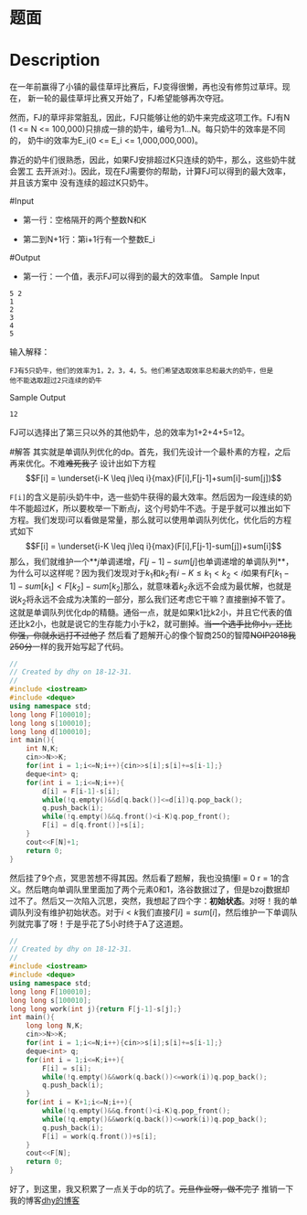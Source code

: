 # 题面
# Description

在一年前赢得了小镇的最佳草坪比赛后，FJ变得很懒，再也没有修剪过草坪。现在，
新一轮的最佳草坪比赛又开始了，FJ希望能够再次夺冠。

然而，FJ的草坪非常脏乱，因此，FJ只能够让他的奶牛来完成这项工作。FJ有N
(1 <= N <= 100,000)只排成一排的奶牛，编号为1...N。每只奶牛的效率是不同的，
奶牛i的效率为E_i(0 <= E_i <= 1,000,000,000)。

靠近的奶牛们很熟悉，因此，如果FJ安排超过K只连续的奶牛，那么，这些奶牛就会罢工
去开派对:)。因此，现在FJ需要你的帮助，计算FJ可以得到的最大效率，并且该方案中
没有连续的超过K只奶牛。

#Input

* 第一行：空格隔开的两个整数N和K

* 第二到N+1行：第i+1行有一个整数E_i


#Output

* 第一行：一个值，表示FJ可以得到的最大的效率值。
Sample Input
```
5 2
1
2
3
4
5
```

输入解释：
```
FJ有5只奶牛，他们的效率为1，2，3，4，5。他们希望选取效率总和最大的奶牛，但是
他不能选取超过2只连续的奶牛
```
Sample Output
```
12
```

FJ可以选择出了第三只以外的其他奶牛，总的效率为1+2+4+5=12。


#解答
其实就是单调队列优化的dp。首先，我们先设计一个最朴素的方程，之后再来优化。不难~~难死我了~~ 设计出如下方程
$$F[i] = \underset{i-K \leq j\leq i}{max}(F[i],F[j-1]+sum[i]-sum[j])$$

`F[i]`的含义是前$i$头奶牛中，选一些奶牛获得的最大效率。然后因为一段连续的奶牛不能超过$K$，所以要枚举一下断点$j$，这个$j$号奶牛不选。于是乎就可以推出如下方程。我们发现i可以看做是常量，那么就可以使用单调队列优化，优化后的方程式如下
$$F[i] = \underset{i-K \leq j\leq i}{max}(F[i],F[j-1]-sum[j])+sum[i]$$
那么，我们就维护一个**$j$单调递增，$F[j-1]-sum[j]$也单调递增的单调队列**，为什么可以这样呢？因为我们发现对于$k_1$和$k_2$有$i-K\leq k_1<k_2<i$如果有$F[k_1-1]-sum[k_1]<F[k_2]-sum[k_2]$那么，就意味着$k_2$永远不会成为最优解，也就是说$k_2$将永远不会成为决策的一部分，那么我们还考虑它干嘛？直接删掉不管了。这就是单调队列优化dp的精髓。通俗一点，就是如果k1比k2小，并且它代表的值还比k2小，也就是说它的生存能力小于k2，就可删掉。~~当一个选手比你小，还比你强，你就永远打不过他了~~
然后看了题解开心的像个智商250的智障~~NOIP2018我250分~~一样的我开始写起了代码。
```cpp
//
// Created by dhy on 18-12-31.
//
#include <iostream>
#include <deque>
using namespace std;
long long F[100010];
long long s[100010];
long long d[100010];
int main(){
    int N,K;
    cin>>N>>K;
    for(int i = 1;i<=N;i++){cin>>s[i];s[i]+=s[i-1];}
    deque<int> q;
    for(int i = 1;i<=N;i++){
        d[i] = F[i-1]-s[i];
        while(!q.empty()&&d[q.back()]<=d[i])q.pop_back();
        q.push_back(i);
        while(!q.empty()&&q.front()<i-K)q.pop_front();
        F[i] = d[q.front()]+s[i];
    }
    cout<<F[N]+1;
    return 0;
}
```
然后挂了9个点，冥思苦想不得其因。然后看了题解，我也没搞懂l = 0 r = 1的含义。然后瞎向单调队里里面加了两个元素0和1，洛谷数据过了，但是bzoj数据却过不了。然后又一次陷入沉思，突然，我想起了四个字：**初始状态**。对呀！我的单调队列没有维护初始状态。对于$i<k$我们直接$F[i] = sum[i]$，然后维护一下单调队列就完事了呀！于是乎花了5小时终于A了这道题。
```cpp
//
// Created by dhy on 18-12-31.
//
#include <iostream>
#include <deque>
using namespace std;
long long F[100010];
long long s[100010];
long long work(int j){return F[j-1]-s[j];}
int main(){
    long long N,K;
    cin>>N>>K;
    for(int i = 1;i<=N;i++){cin>>s[i];s[i]+=s[i-1];}
    deque<int> q;
    for(int i = 1;i<=K;i++){
        F[i] = s[i];
        while(!q.empty()&&work(q.back())<=work(i))q.pop_back();
        q.push_back(i);
    }
    for(int i = K+1;i<=N;i++){
        while(!q.empty()&&q.front()<i-K)q.pop_front();
        while(!q.empty()&&work(q.back())<=work(i))q.pop_back();
        q.push_back(i);
        F[i] = work(q.front())+s[i];
    }
    cout<<F[N];
    return 0;
}
```
好了，到这里，我又积累了一点关于dp的坑了。~~元旦作业呀，做不完了~~
推销一下我的博客[dhy的博客](denghaoyu.leanote.com)